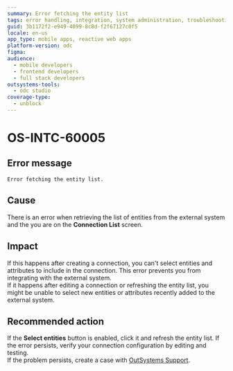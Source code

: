 ```yaml
---
summary: Error fetching the entity list
tags: error handling, integration, system administration, troubleshooting, support procedures
guid: 3b1172f2-e949-4099-8c8d-f2f67127c0f5
locale: en-us
app_type: mobile apps, reactive web apps
platform-version: odc
figma:
audience:
  - mobile developers
  - frontend developers
  - full stack developers
outsystems-tools:
  - odc studio
coverage-type:
  - unblock
---
```


# OS-INTC-60005

## Error message

`Error fetching the entity list.`

## Cause

There is an error when retrieving the list of entities from the external system and the you are on the **Connection List** screen.

## Impact

If this happens after creating a connection, you can't select entities and attributes to include in the connection. This error prevents you from integrating with the external system.<br/>
If it happens after editing a connection or refreshing the entity list, you might be unable to select new entities or attributes recently added to the external system.

## Recommended action

If the **Select entities** button is enabled, click it and refresh the entity list. If the error persists, verify your connection configuration by editing and testing.<br/>
If the problem persists, create a case with [OutSystems Support](https://www.outsystems.com/support/portal/open-support-case?ErrorCode=OS-INTC-60005).
